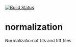 [![Build Status](https://travis-ci.org/ornlneutronimaging/normalization.svg?branch=master)](https://travis-ci.org/ornlneutronimaging/normalization)

# normalization
Normalization of fits and tiff files
